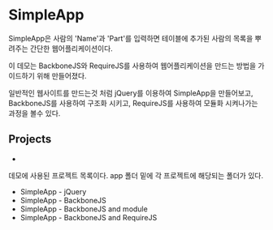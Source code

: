 # SimpleApp

SimpleApp은 사람의 'Name'과 'Part'를 입력하면 테이블에 추가된 사람의 목록을 뿌려주는 간단한 웹어플리케이션이다.

이 데모는 BackboneJS와 RequireJS를 사용하여 웹어플리케이션을 만드는 방법을 가이드하기 위해 만들어졌다.

일반적인 웹사이트를 만드는것 처럼 jQuery를 이용하여 SimpleApp을 만들어보고, BackboneJS를 사용하여 구조화 시키고, RequireJS를 사용하여 모듈화 시켜나가는 과정을 볼수 있다.

## Projects
-
데모에 사용된 프로젝트 목록이다.
app 폴더 밑에 각 프로젝트에 해당되는 폴더가 있다.

* SimpleApp - jQuery
* SimpleApp - BackboneJS
* SimpleApp - BackboneJS and module
* SimpleApp - BackboneJS and RequireJS


